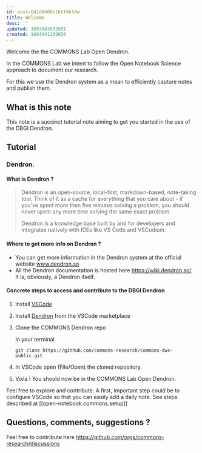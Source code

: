```yaml
---
id: ovslc641d0h00s16tf6kl8w
title: Welcome
desc: ''
updated: 1693043602601
created: 1693041159856
---
```



Welcome the the COMMONS Lab Open Dendron.

In the COMMONS Lab we intent to follow the Open Notebook Science approach to document our research.

For this we use the Dendron system as a mean to efficiently capture notes and publish them.

## What is this note

This note is a succinct tutorial note aiming to get you started in the use of the DBGI Dendron.

## Tutorial

### Dendron. 

#### What is Dendron ?

> Dendron is an open-source, local-first, markdown-based, note-taking tool. Think of it as a cache for everything that you care about - if you've spent more then five minutes solving a problem, you should never spent any more time solving the same exact problem.
> 
> Dendron is a knowledge base built by and for developers and integrates natively with IDEs like VS Code and VSCodium.

#### Where to get more info on Dendron ?

- You can get more information in the Dendron system at the official website www.dendron.so
- All the Dendron documentation is hosted here https://wiki.dendron.so/ . It is, obviously, a Dendron itself.

#### Concrete steps to access and contribute to the DBGI Dendron

1. Install [VSCode](https://code.visualstudio.com/download)
2. Install [Dendron](https://marketplace.visualstudio.com/items?itemName=dendron.dendron) from the VSCode marketplace 
3. Clone the COMMONS Dendron repo

    In your terminal
    ```
    git clone https://github.com/commons-research/commons-dws-public.git
    ```
4. In VSCode open (File/Open) the cloned repository.
5. Voila ! You should now be in the COMMONS Lab Open Dendron.

Feel free to explore and contribute.
A first, important step could be to configure VSCode so that you can easily add a daily note. See steps described at [[open-notebook.commons.setup]]


## Questions, comments, suggestions ?

Feel free to contribute here https://github.com/orgs/commons-research/discussions

